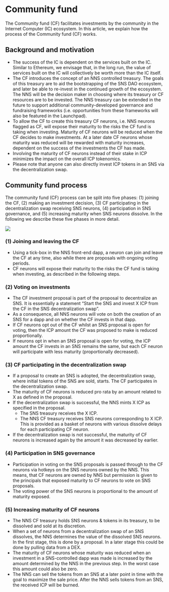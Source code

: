 # Community fund

The Community fund (CF) facilitates investments by the community in the Internet Computer (IC) ecosystem. In this article, we explain how the process of the Community fund (CF) works.

## Background and motivation

* The success of the IC is dependent on the services built on the IC. Similar to Ethereum, we envisage that, in the long run, the value of services built on the IC will collectively be worth more than the IC itself.
* The CF introduces the concept of an NNS controlled treasury. The goals of this treasury are to aid the bootstrapping of the SNS DAO ecosystem, and later be able to re-invest in the continued growth of the ecosystem. The NNS will be the decision maker in choosing where its treasury or CF resources are to be invested. The NNS treasury can be extended in the future to support additional community-developed governance and fundraising frameworks (i.e. opportunities from these frameworks will also be featured in the Launchpad).
* To allow the CF to create this treasury CF neurons, i.e. NNS neurons flagged as CF, will expose their maturity to the risks the CF fund is taking when investing. Maturity of CF neurons will be reduced when the CF decides to make investments. At a later date CF neurons whose maturity was reduced will be rewarded with maturity increases, dependent on the success of the investments the CF has made.
* Involving the maturity of CF neurons instead of their stake in ICP minimizes the impact on the overall ICP tokenomics.
* Please note that anyone can also directly invest ICP tokens in an SNS via the decentralization swap.

## Community fund process

The community fund (CF) process can be split into five phases: (1) joining the CF, (2) making an investment decision, (3) CF participating in the decentralization swap receiving SNS neurons, (4) participation in SNS governance, and (5) increasing maturity when SNS neurons dissolve. In the following we describe these five phases in more detail.

![](../_attachments/community_fund_flow.png)

### (1) Joining and leaving the CF

* Using a tick-box in the NNS front-end dapp, a neuron can join and leave the CF at any time, also while there are proposals with ongoing voting periods.
* CF neurons will expose their maturity to the risks the CF fund is taking when investing, as described in the following steps.

### (2) Voting on investments

* The CF investment proposal is part of the proposal to decentralize an SNS. It is essentially a statement “Start the SNS and invest X ICP from the CF in the SNS decentralization swap”.
* As a consequence, all NNS neurons will vote on both the creation of an SNS for a dapp and on whether the CF invests in that dapp.
* If CF neurons opt out of the CF whilst an SNS proposal is open for voting, then the ICP amount the CF was proposed to make is reduced proportionally.
* If neurons opt in when an SNS proposal is open for voting, the ICP amount the CF invests in an SNS remains the same, but each CF neuron will participate with less maturity (proportionally decreased).

### (3) CF participating in the decentralization swap

* If a proposal to create an SNS is adopted, the decentralization swap, where initial tokens of the SNS are sold, starts. The CF participates in the decentralization swap.
* The maturity of CF neurons is reduced pro rata by an amount related to X as defined in the proposal.
* If the decentralization swap is successful, the NNS mints X ICP as specified in the proposal.
  * The SNS treasury receives the X ICP.
  * The NNS CF treasury receives SNS neurons corresponding to X ICP. This is provided as a basket of neurons with various dissolve delays for each participating CF neuron.
* If the decentralization swap is not successful, the maturity of CF neurons is increased again by the amount it was decreased by earlier.

### (4) Participation in SNS governance

* Participation in voting on the SNS proposals is passed through to the CF neurons via hotkeys on the SNS neurons owned by the NNS. This means, that CF neurons are owned by NNS but permission is given to the principals that exposed maturity to CF neurons to vote on SNS proposals.
* The voting power of the SNS neurons is proportional to the amount of maturity exposed.

### (5) Increasing maturity of CF neurons

* The NNS CF treasury holds SNS neurons & tokens in its treasury, to be dissolved and sold at its discretion.
* When a set of neurons from a decentralization swap of an SNS dissolves, the NNS determines the value of the dissolved SNS neurons. In the first stage, this is done by a proposal. In a later stage this could be done by pulling data from a DEX.
* The maturity of CF neurons whose maturity was reduced when an investment in a SNS-controlled dapp was made is increased by the amount determined by the NNS in the previous step. In the worst case this amount could also be zero.
* The NNS can sell the tokens from an SNS at a later point in time with the goal to maximize the sale price. After the NNS sells tokens from an SNS, the received ICP will be burned.
